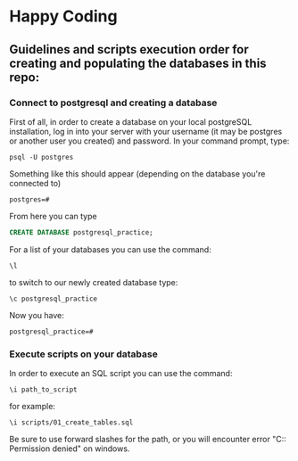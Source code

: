 # Happy Coding

## Guidelines and scripts execution order for creating and populating the databases in this repo:

### Connect to postgresql and creating a database
First of all, in order to create a database on your local postgreSQL installation, log in into your server with your username (it may be postgres or another user you created) and password. In your command prompt, type:

```
psql -U postgres
```

Something like this should appear (depending on the database you're connected to)

```
postgres=# 
```

From here you can type

```SQL
CREATE DATABASE postgresql_practice;
```
For a list of your databases you can use the command:
```
\l
```
to switch to our newly created database type:
```
\c postgresql_practice
```
Now you have:
```
postgresql_practice=#
```
### Execute scripts on your database

In order to execute an SQL script you can use the command:
```
\i path_to_script
```
for example:
```
\i scripts/01_create_tables.sql
```
Be sure to use forward slashes for the path, or you will encounter error "C:: Permission denied" on windows.